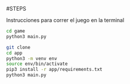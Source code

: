 #STEPS

Instrucciones para correr el juego en la terminal

```sh
cd game
python3 main.py
```

```sh
git clone
cd app
python3 -m venv env
source env/bin/activate
pip3 install -r app/requirements.txt
python3 main.py
```


